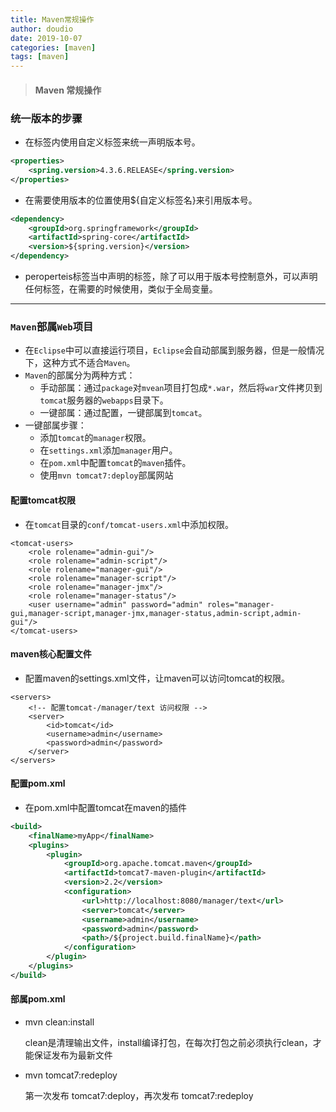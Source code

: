 ```yaml
---
title: Maven常规操作
author: doudio
date: 2019-10-07
categories: [maven]
tags: [maven]
---
```


> #### Maven 常规操作

### 统一版本的步骤

- 在标签内使用自定义标签来统一声明版本号。

```xml
<properties>
	<spring.version>4.3.6.RELEASE</spring.version>
</properties>
```

- 在需要使用版本的位置使用${自定义标签名}来引用版本号。

```xml
<dependency>
    <groupId>org.springframework</groupId>
    <artifactId>spring-core</artifactId>
    <version>${spring.version}</version>
</dependency>
```

- peroperteis标签当中声明的标签，除了可以用于版本号控制意外，可以声明任何标签，在需要的时候使用，类似于全局变量。

---

### `Maven`部属`Web`项目

- 在`Eclipse`中可以直接运行项目，`Eclipse`会自动部属到服务器，但是一般情况下，这种方式不适合`Maven`。
- `Maven`的部属分为两种方式：
  - 手动部属：通过`package`对`mvean`项目打包成`*.war`，然后将`war`文件拷贝到`tomcat`服务器的`webapps`目录下。
  - 一键部属：通过配置，一键部属到`tomcat`。
- 一键部属步骤：
  - 添加`tomcat`的`manager`权限。
  - 在`settings.xml`添加`manager`用户。
  - 在`pom.xml`中配置`tomcat`的`maven`插件。
  - 使用`mvn tomcat7:deploy`部属网站

#### 配置tomcat权限

- 在`tomcat`目录的`conf/tomcat-users.xml`中添加权限。

```
<tomcat-users>
    <role rolename="admin-gui"/>
    <role rolename="admin-script"/>
    <role rolename="manager-gui"/>
    <role rolename="manager-script"/>
    <role rolename="manager-jmx"/>
    <role rolename="manager-status"/>
    <user username="admin" password="admin" roles="manager-gui,manager-script,manager-jmx,manager-status,admin-script,admin-gui"/>
</tomcat-users>
```

#### maven核心配置文件

- 配置maven的settings.xml文件，让maven可以访问tomcat的权限。

```
<servers>
    <!-- 配置tomcat-/manager/text 访问权限 -->
    <server>
        <id>tomcat</id>
        <username>admin</username>
        <password>admin</password>
    </server>
</servers>
```

#### 配置pom.xml

- 在pom.xml中配置tomcat在maven的插件


```xml
<build>
    <finalName>myApp</finalName>
    <plugins>
        <plugin>
            <groupId>org.apache.tomcat.maven</groupId>
            <artifactId>tomcat7-maven-plugin</artifactId>
            <version>2.2</version>
            <configuration>
                <url>http://localhost:8080/manager/text</url>
                <server>tomcat</server>
                <username>admin</username>
                <password>admin</password>
                <path>/${project.build.finalName}</path>
            </configuration>
        </plugin>
    </plugins>
</build>
```

#### 部属pom.xml

- mvn clean:install

  clean是清理输出文件，install编译打包，在每次打包之前必须执行clean，才能保证发布为最新文件

- mvn tomcat7:redeploy

  第一次发布 tomcat7:deploy，再次发布 tomcat7:redeploy